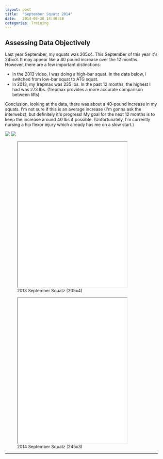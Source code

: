 ```yaml
---
layout: post
title:  "September Squatz 2014"
date:   2014-09-30 14:40:58
categories: Training
---
```



## Assessing Data Objectively

Last year September, my squats was 205x4.  This September of this year it's 245x3.  It may appear like a 40 pound increase over the 12 months.  However, there are a few important distinctions:

* In the 2013 video, I was doing a high-bar squat.  In the data below, I switched from low-bar squat to ATG squat.
* In 2013, my 1repmax was 235 lbs.  In the past 12 months, the highest I had was 273 lbs. (1repmax provides a more accurate comparison between lifts)



Conclusion, looking at the data, there was about a 40-pound increase in my squats.  I'm not sure if this is an average increase (I'm gonna ask the interwebz), but definitely it's progress!  My goal for the next 12 months is to keep the increase around 40 lbs if possible.  (Unfortunately, I'm currently nursing a hip flexor injury which already has me on a slow start.)



<img src="{{ site.baseurl }}/assets/squatz2_excelSnap.png"  width=""/>

<img src="{{ site.baseurl }}/assets/squatz2_graph.png"  width=""/>






<figure><iframe width="360" height="480"  allowfullscreen="" class="youtube-player" src="//www.youtube.com/embed/8e_qFHtg2os?wmode=transparent&amp;amp;autoplay=0&amp;amp;rel=0&amp;amp;showinfo=0&amp;amp;autohide=1&amp;amp;color=white&amp;amp;" type="text/html"></iframe>
  <figcaption>2013 September Squatz (205x4)</figcaption>
</figure>


<figure><iframe width="360" height="480"  allowfullscreen="" class="youtube-player" src="//www.youtube.com/embed/jzT3osdYQ_A?wmode=transparent&amp;amp;autoplay=0&amp;amp;rel=0&amp;amp;showinfo=0&amp;amp;autohide=1&amp;amp;color=white&amp;amp;" type="text/html"></iframe>
  <figcaption>2014 September Squatz (245x3)</figcaption>
</figure>






---
